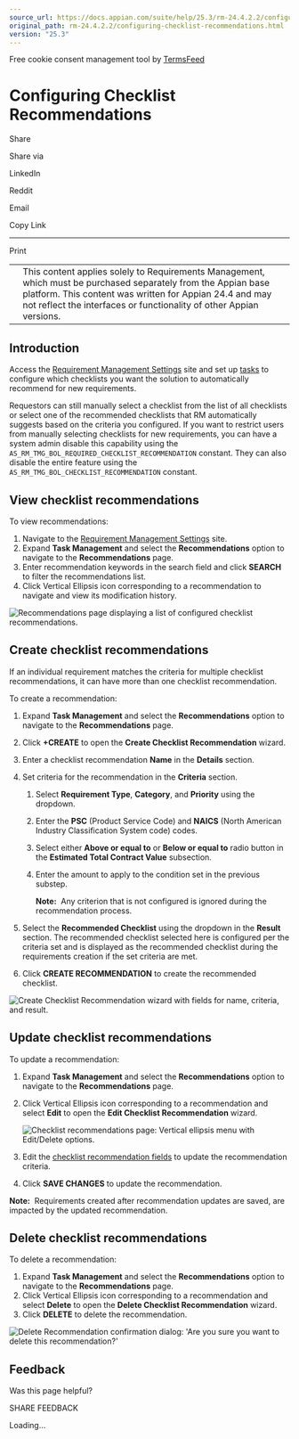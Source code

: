```yaml
---
source_url: https://docs.appian.com/suite/help/25.3/rm-24.4.2.2/configuring-checklist-recommendations.html
original_path: rm-24.4.2.2/configuring-checklist-recommendations.html
version: "25.3"
---
```


Free cookie consent management tool by [TermsFeed](https://www.termsfeed.com/)

# Configuring Checklist Recommendations

Share

Share via

LinkedIn

Reddit

Email

Copy Link

* * *

Print

<table><tbody><tr><td><i class="fa fa-check-square-o" aria-hidden="true"></i></td><td>This content applies solely to Requirements Management, which must be purchased separately from the Appian base platform. This content was written for Appian 24.4 and may not reflect the interfaces or functionality of other Appian versions.</td></tr></tbody></table>

## Introduction

Access the [Requirement Management Settings](accessing-rm-settings.html#access-the-requirement-management-settings-site) site and set up [tasks](configuring-tasks.html) to configure which checklists you want the solution to automatically recommend for new requirements.

Requestors can still manually select a checklist from the list of all checklists or select one of the recommended checklists that RM automatically suggests based on the criteria you configured. If you want to restrict users from manually selecting checklists for new requirements, you can have a system admin disable this capability using the `AS_RM_TMG_BOL_REQUIRED_CHECKLIST_RECOMMENDATION` constant. They can also disable the entire feature using the `AS_RM_TMG_BOL_CHECKLIST_RECOMMENDATION` constant.

## View checklist recommendations

To view recommendations:

1.  Navigate to the [Requirement Management Settings](accessing-rm-settings.html#access-the-requirement-management-settings-site) site.
2.  Expand **Task Management** and select the **Recommendations** option to navigate to the **Recommendations** page.
3.  Enter recommendation keywords in the search field and click **SEARCH** to filter the recommendations list.
4.  Click Vertical Ellipsis icon corresponding to a recommendation to navigate and view its modification history.

![Recommendations page displaying a list of configured checklist recommendations.](images/view_checklist_recommendations.png)

## Create checklist recommendations

If an individual requirement matches the criteria for multiple checklist recommendations, it can have more than one checklist recommendation.

To create a recommendation:

1.  Expand **Task Management** and select the **Recommendations** option to navigate to the **Recommendations** page.
2.  Click **+CREATE** to open the **Create Checklist Recommendation** wizard.
3.  Enter a checklist recommendation **Name** in the **Details** section.
4.  Set criteria for the recommendation in the **Criteria** section.
    1.  Select **Requirement Type**, **Category**, and **Priority** using the dropdown.
    2.  Enter the **PSC** (Product Service Code) and **NAICS** (North American Industry Classification System code) codes.
    3.  Select either **Above or equal to** or **Below or equal to** radio button in the **Estimated Total Contract Value** subsection.
    4.  Enter the amount to apply to the condition set in the previous substep.

        **Note:**  Any criterion that is not configured is ignored during the recommendation process.

5.  Select the **Recommended Checklist** using the dropdown in the **Result** section. The recommended checklist selected here is configured per the criteria set and is displayed as the recommended checklist during the requirements creation if the set criteria are met.
6.  Click **CREATE RECOMMENDATION** to create the recommended checklist.

![Create Checklist Recommendation wizard with fields for name, criteria, and result.](images/create_checklist_recommendations.png)

## Update checklist recommendations

To update a recommendation:

1.  Expand **Task Management** and select the **Recommendations** option to navigate to the **Recommendations** page.
2.  Click Vertical Ellipsis icon corresponding to a recommendation and select **Edit** to open the **Edit Checklist Recommendation** wizard.

    ![Checklist recommendations page: Vertical ellipsis menu with Edit/Delete options.](images/update_checklist_recommendations.png)

3.  Edit the [checklist recommendation fields](#create-checklist-recommendations) to update the recommendation criteria.
4.  Click **SAVE CHANGES** to update the recommendation.

**Note:**  Requirements created after recommendation updates are saved, are impacted by the updated recommendation.

## Delete checklist recommendations

To delete a recommendation:

1.  Expand **Task Management** and select the **Recommendations** option to navigate to the **Recommendations** page.
2.  Click Vertical Ellipsis icon corresponding to a recommendation and select **Delete** to open the **Delete Checklist Recommendation** wizard.
3.  Click **DELETE** to delete the recommendation.

![Delete Recommendation confirmation dialog: 'Are you sure you want to delete this recommendation?'](images/delete_checklist_recommendations.png)

## Feedback

Was this page helpful?

SHARE FEEDBACK

Loading...